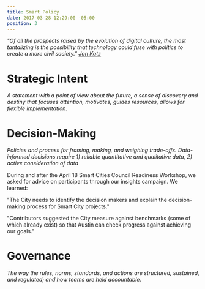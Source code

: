 ```yaml
---
title: Smart Policy
date: 2017-03-28 12:29:00 -05:00
position: 3
---
```


*"Of all the prospects raised by the evolution of digital culture, the most tantalizing is the possibility that technology could fuse with politics to create a more civil society." [Jon Katz](https://en.wikipedia.org/wiki/Jon_Katz)*

# Strategic Intent
*A statement with a point of view about the future, a sense of discovery and destiny that focuses attention, motivates, guides resources, allows for flexible implementation.*

# Decision-Making
*Policies and process for framing, making, and weighing trade-offs. Data-informed decisions require 1) reliable quantitative and qualitative data, 2) active consideration of data*

During and after the April 18 Smart Cities Council Readiness Workshop, we asked for advice on participants through our insights campaign. We learned:

"The City needs to identify the decision makers and explain the decision-making process for Smart City projects."

"Contributors suggested the City measure against benchmarks (some of which already exist) so that Austin can check progress against achieving our goals."

# Governance
*The way the rules, norms, standards, and actions are structured, sustained, and regulated; and how teams are held accountable.*